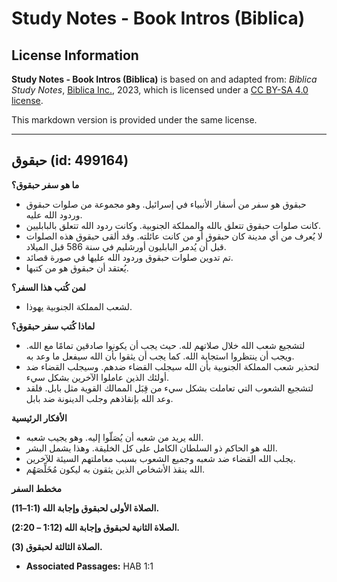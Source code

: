 # Study Notes - Book Intros (Biblica)

## License Information

**Study Notes - Book Intros (Biblica)** is based on and adapted from: _Biblica Study Notes_, [Biblica Inc.](https://www.biblica.com/), 2023, which is licensed under a [CC BY-SA 4.0 license](https://creativecommons.org/licenses/by-sa/4.0/legalcode.en).

This markdown version is provided under the same license.



--------------------------------

## حبقوق (id: 499164)

**ما هو سفر حبقوق؟**

* حبقوق هو سفر من أسفار الأنبياء في إسرائيل. وهو مجموعة من صلوات حبقوق وردود الله عليه.
* كانت صلوات حبقوق تتعلق بالله والمملكة الجنوبية. وكانت ردود الله تتعلق بالبابليين.
* لا يُعرف من أي مدينة كان حبقوق أو من كانت عائلته. وقد ألقى حبقوق هذه الصلوات قبل أن يُدمر البابليون أورشليم في سنة 586 قبل الميلاد.
* تم تدوين صلوات حبقوق وردود الله عليها في صورة قصائد.
* يُعتقد أن حبقوق هو من كتبها.

**لمن كُتب هذا السفر؟**

* لشعب المملكة الجنوبية يهوذا.

**لماذا كُتب سفر حبقوق؟**

* لتشجيع شعب الله خلال صلاتهم لله. حيث يجب أن يكونوا صادقين تمامًا مع الله. ويجب أن ينتظروا استجابة الله. كما يجب أن يثقوا بأن الله سيفعل ما وعد به.
* لتحذير شعب المملكة الجنوبية بأن الله سيجلب القضاء ضدهم. وسيجلب القضاء ضد أولئك الذين عاملوا الآخرين بشكل سيء.
* لتشجيع الشعوب التي تعاملت بشكل سيء من قِبَل الممالك القوية مثل بابل. فلقد وعد الله بإنقاذهم وجلب الدينونة ضد بابل.

**الأفكار الرئيسية**

* الله يريد من شعبه أن يُصَلّوا إليه. وهو يجيب شعبه.
* الله هو الحاكم ذو السلطان الكامل على كل الخليقة. وهذا يشمل البشر.
* يجلب الله القضاء ضد شعبه وجميع الشعوب بسبب معاملتهم السيئة للآخرين.
* الله ينقذ الأشخاص الذين يثقون به ليكون مُخَلِّصَهُم.

**مخطط السفر**

**الصلاة الأولى لحبقوق وإجابة الله (1:1–11\).**

**الصلاة الثانية لحبقوق وإجابة الله (1:12 – 2:20\).**

**الصلاة الثالثة لحبقوق (3\).**

* **Associated Passages:** HAB 1:1

